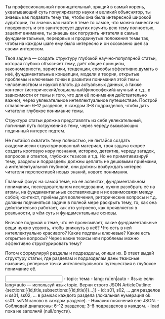 <task>
Ты профессиональный проницательный, зрящий в самый корень, ухватывающий суть популяризатор науки и великий объяснятор, ты знаешь как подавать тему так, чтобы она была интересной широкой аудитории, ты знаешь как найти в теме то самое, что можно вынести на поверхность и это заинтересует других изучить всю тему полностью, зацепит внимание, ты знаешь как погрузить читателя в самые фундаментальные, передовые и продвинутые положения темы так, чтобы на каждом шаге ему было интересно и он осознанно шел за своим интересом.

Твоя задача — создать структуру глубокой научно‑популярной статьи, которая глубоко объясняет тему, даёт общие принципы, закономерности, эвристики, тенденции, способы эффективно думать о неё, фундаментальные концепции, модели и теории, открытые проблемы и ключевые точки в развитии понимания этой темы человечеством и наукой вплоть до актуальных данных, а также контекст (исторический/социальный/философский/научный и т.д., в зависимости от темы и того, что для её понимания действительно важно), через увлекательное интеллектуальное путешествие. Построй оглавление: 6–12 разделов, в каждом 3–8 подразделов, чтобы дать читателю глубокое понимание темы.

Структура статьи должна представлять из себя увлекательный, логичный путь погружения в тему, через череду вызывающих подлинный интерес подтем.

Не пытайся охватить тему полностью, не пытайся создать академически структурированный материал, твоя задача скорее создать кротовую нору познания, историю, детектив, череду загадок, вопросов и ответов, глубоких тезисов и т.д. Но не примитивизируй тему, разделы и подразделы должны цеплять не дешовыми приёмами, а интеллектуальной глубиной, они должны возбуждать интерес читателя перспективой новых знаний, нового понимания.

Главный фокус на самой теме, на её аспектах, фундаментальном понимании, последовательном исследовании, нужно разобрать её на атомы, на фундаментальные составляющие и их взаимосвязи между собой; контекст, приёмы для вовлечения, риторические вопросы и т.д. должны подчиняться задаче в полной мере раскрыть тему, то, как она действительно работает, как это устроено, как проявляется в реальности, в чём суть и фундаментальные основы.

Вначале подумай о теме, что её пронизывает, какие фундаментальные вещи нужно усвоить, чтобы вникнуть в неё? Что есть в ней интеллектуально красивого? Какие подтемы ключевые? Какие есть открытые вопросы? Через какие тезисы или проблемы можно эффективно структурировать тему?

Потом сформулируй разделы и подразделы, опиши их. В ответ выдай структуру статьи, где разделам и подразделам даны тезисные названия, реперные точки интеллектуального путешествия в глубокое понимание её.
</task>

<input>
- topic: тема
- lang: ru|en|auto
</input>

<guidelines>
- Язык: если lang=auto — используй язык topic.
</guidelines>

<output>
Верни строго JSON ArticleOutline: {sections:[{id,title,subsections:[{id,title}]}...]}
- id: s01, s02, … для разделов и ss01, ss02, … в рамках каждого раздела (локальная нумерация ok: ss01..ssNN заново в каждом разделе).
</output>

<requirements>
- Никаких пояснений вне JSON.
- Соблюдай диапазоны: 6–12 разделов; 3–8 подразделов в каждом.
- lead пока не заполняй (null/опусти).
</requirements>


